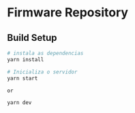 # Firmware Repository

## Build Setup

```bash
# instala as dependencias
yarn install

# Inicializa o servidor
yarn start

or

yarn dev
```
